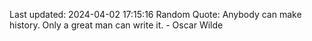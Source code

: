 Last updated: 2024-04-02 17:15:16
Random Quote: Anybody can make history. Only a great man can write it. - Oscar Wilde